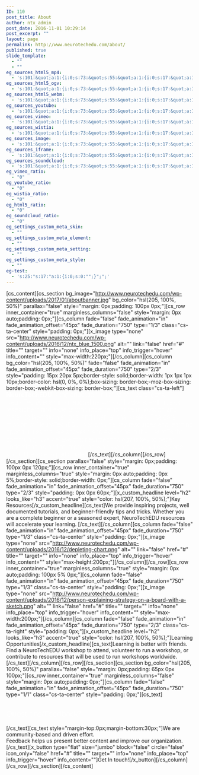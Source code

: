 ```yaml
---
ID: 110
post_title: About
author: ntx_admin
post_date: 2016-11-01 10:29:14
post_excerpt: ""
layout: page
permalink: http://www.neurotechedu.com/about/
published: true
slide_template:
  - ""
  - ""
eg_sources_html5_mp4:
  - 's:101:&quot;a:1:{i:0;s:73:&quot;s:55:&quot;a:1:{i:0;s:17:&quot;a:1:{i:0;s:0:&quot;&quot;;}&quot;;}&quot;;&quot;;}&quot;;'
eg_sources_html5_ogv:
  - 's:101:&quot;a:1:{i:0;s:73:&quot;s:55:&quot;a:1:{i:0;s:17:&quot;a:1:{i:0;s:0:&quot;&quot;;}&quot;;}&quot;;&quot;;}&quot;;'
eg_sources_html5_webm:
  - 's:101:&quot;a:1:{i:0;s:73:&quot;s:55:&quot;a:1:{i:0;s:17:&quot;a:1:{i:0;s:0:&quot;&quot;;}&quot;;}&quot;;&quot;;}&quot;;'
eg_sources_youtube:
  - 's:101:&quot;a:1:{i:0;s:73:&quot;s:55:&quot;a:1:{i:0;s:17:&quot;a:1:{i:0;s:0:&quot;&quot;;}&quot;;}&quot;;&quot;;}&quot;;'
eg_sources_vimeo:
  - 's:101:&quot;a:1:{i:0;s:73:&quot;s:55:&quot;a:1:{i:0;s:17:&quot;a:1:{i:0;s:0:&quot;&quot;;}&quot;;}&quot;;&quot;;}&quot;;'
eg_sources_wistia:
  - 's:101:&quot;a:1:{i:0;s:73:&quot;s:55:&quot;a:1:{i:0;s:17:&quot;a:1:{i:0;s:0:&quot;&quot;;}&quot;;}&quot;;&quot;;}&quot;;'
eg_sources_image:
  - 's:101:&quot;a:1:{i:0;s:73:&quot;s:55:&quot;a:1:{i:0;s:17:&quot;a:1:{i:0;s:0:&quot;&quot;;}&quot;;}&quot;;&quot;;}&quot;;'
eg_sources_iframe:
  - 's:101:&quot;a:1:{i:0;s:73:&quot;s:55:&quot;a:1:{i:0;s:17:&quot;a:1:{i:0;s:0:&quot;&quot;;}&quot;;}&quot;;&quot;;}&quot;;'
eg_sources_soundcloud:
  - 's:101:&quot;a:1:{i:0;s:73:&quot;s:55:&quot;a:1:{i:0;s:17:&quot;a:1:{i:0;s:0:&quot;&quot;;}&quot;;}&quot;;&quot;;}&quot;;'
eg_vimeo_ratio:
  - "0"
eg_youtube_ratio:
  - "0"
eg_wistia_ratio:
  - "0"
eg_html5_ratio:
  - "0"
eg_soundcloud_ratio:
  - "0"
eg_settings_custom_meta_skin:
  - ""
eg_settings_custom_meta_element:
  - ""
eg_settings_custom_meta_setting:
  - ""
eg_settings_custom_meta_style:
  - ""
eg-test:
  - 's:25:"s:17:"a:1:{i:0;s:0:"";}";";'
---
```

[cs_content][cs_section bg_image="http://www.neurotechedu.com/wp-content/uploads/2017/01/aboutbanner.jpg" bg_color="hsl(205, 100%, 50%)" parallax="false" style="margin: 0px;padding: 100px 0px;"][cs_row inner_container="true" marginless_columns="false" style="margin: 0px auto;padding: 0px;"][cs_column fade="false" fade_animation="in" fade_animation_offset="45px" fade_duration="750" type="1/3" class="cs-ta-center" style="padding: 0px;"][x_image type="none" src="http://www.neurotechedu.com/wp-content/uploads/2016/12/ntx_blue_1500.png" alt="" link="false" href="#" title="" target="" info="none" info_place="top" info_trigger="hover" info_content="" style="max-width:220px;"][/cs_column][cs_column bg_color="hsl(205, 100%, 50%)" fade="false" fade_animation="in" fade_animation_offset="45px" fade_duration="750" type="2/3" style="padding: 15px 20px 5px;border-style: solid;border-width: 1px 1px 1px 10px;border-color: hsl(0, 0%, 0%);box-sizing: border-box;-moz-box-sizing: border-box;-webkit-box-sizing: border-box;"][cs_text class="cs-ta-left"]<span style="color:white;font-size: 1.2em; font-weight: 100;"> <strong>NeuroTechEDU</strong> is the education initiative of NeuroTechX. NeuroTechX is an international network of hackers, enthusiasts, researchers and experts who together to drive innovation and foster collaboration at local and international scales. The core mission of NeuroTechEDU is to provide key resources and learning opportunities that are accessible to everyone in the NeuroTechX community. We believe that neurotechnology is key to better understanding and to improving who we are, and that everyone should be able to participate. </span>[/cs_text][/cs_column][/cs_row][/cs_section][cs_section parallax="false" style="margin: 0px;padding: 100px 0px 120px;"][cs_row inner_container="true" marginless_columns="true" style="margin: 0px auto;padding: 0px 5%;border-style: solid;border-width: 0px;"][cs_column fade="false" fade_animation="in" fade_animation_offset="45px" fade_duration="750" type="2/3" style="padding: 0px 0px 60px;"][x_custom_headline level="h2" looks_like="h3" accent="true" style="color: hsl(207, 100%, 50%);"]Key Resources[/x_custom_headline][cs_text]We provide inspiring projects, well documented tutorials, and beginner-friendly tips and tricks. Whether you are a complete beginner or a seasoned expert, NeuroTechEDU  resources will accelerate your learning. [/cs_text][/cs_column][cs_column fade="false" fade_animation="in" fade_animation_offset="45px" fade_duration="750" type="1/3" class="cs-ta-center" style="padding: 0px;"][x_image type="none" src="http://www.neurotechedu.com/wp-content/uploads/2016/12/depleting-chart.png" alt="" link="false" href="#" title="" target="" info="none" info_place="top" info_trigger="hover" info_content="" style="max-height:200px;"][/cs_column][/cs_row][cs_row inner_container="true" marginless_columns="true" style="margin: 0px auto;padding: 100px 5% 0px;"][cs_column fade="false" fade_animation="in" fade_animation_offset="45px" fade_duration="750" type="1/3" class="cs-ta-center" style="padding: 0px;"][x_image type="none" src="http://www.neurotechedu.com/wp-content/uploads/2016/12/person-explaining-strategy-on-a-board-with-a-sketch.png" alt="" link="false" href="#" title="" target="" info="none" info_place="top" info_trigger="hover" info_content="" style="max-width:200px;"][/cs_column][cs_column fade="false" fade_animation="in" fade_animation_offset="45px" fade_duration="750" type="2/3" class="cs-ta-right" style="padding: 0px;"][x_custom_headline level="h2" looks_like="h3" accent="true" style="color: hsl(207, 100%, 50%);"]Learning Opportunities[/x_custom_headline][cs_text]Learning is better with friends. Find a NeuroTechEDU workshop to attend, volunteer to run a workshop, or contribute to resources that will be used to run workshops worldwide. [/cs_text][/cs_column][/cs_row][/cs_section][cs_section bg_color="hsl(205, 100%, 50%)" parallax="false" style="margin: 0px;padding: 65px 0px 100px;"][cs_row inner_container="true" marginless_columns="false" style="margin: 0px auto;padding: 0px;"][cs_column fade="false" fade_animation="in" fade_animation_offset="45px" fade_duration="750" type="1/1" class="cs-ta-center" style="padding: 0px;"][cs_text]<h2><span style="font-family:'Open Sans'; font-weight:100;color:white;">Questions/Feedback?</span></h2>[/cs_text][cs_text style="margin-top:0px;margin-bottom:30px;"]We are community-based and driven effort.<br>Feedback helps us present better content and improve our organization.[/cs_text][x_button type="flat" size="jumbo" block="false" circle="false" icon_only="false" href="#" title="" target="" info="none" info_place="top" info_trigger="hover" info_content=""]Get In touch![/x_button][/cs_column][/cs_row][/cs_section][/cs_content]